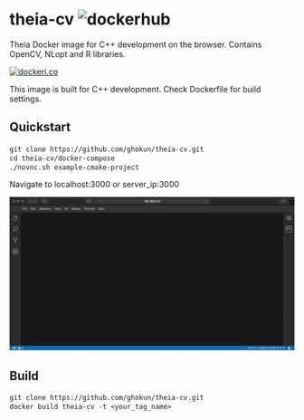 # theia-cv ![dockerhub](https://github.com/ghokun/theia-cv/workflows/dockerhub/badge.svg)
Theia Docker image for C++ development on the browser. Contains OpenCV, NLopt and R libraries.

[![dockeri.co](https://dockeri.co/image/ghokun/theia-cv)](https://hub.docker.com/r/ghokun/theia-cv)

This image is built for C++ development. Check Dockerfile for build settings.

## Quickstart
```shell
git clone https://github.com/ghokun/theia-cv.git
cd theia-cv/docker-compose
./novnc.sh example-cmake-project
```
Navigate to localhost:3000 or server_ip:3000

![Theia ide with OpenCV in action!](https://raw.githubusercontent.com/ghokun/theia-cv/master/novnc.gif)

## Build
```shell
git clone https://github.com/ghokun/theia-cv.git
docker build theia-cv -t <your_tag_name>
```